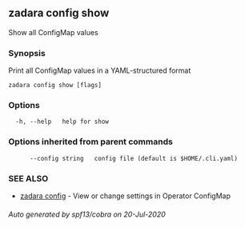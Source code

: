 ## zadara config show

Show all ConfigMap values

### Synopsis

Print all ConfigMap values in a YAML-structured format

```
zadara config show [flags]
```

### Options

```
  -h, --help   help for show
```

### Options inherited from parent commands

```
      --config string   config file (default is $HOME/.cli.yaml)
```

### SEE ALSO

* [zadara config](zadara_config.md)	 - View or change settings in Operator ConfigMap

###### Auto generated by spf13/cobra on 20-Jul-2020
